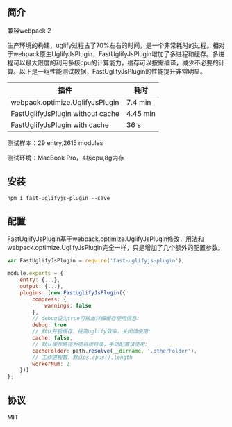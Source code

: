 ## 简介

兼容webpack 2

生产环境的构建，uglify过程占了70%左右的时间，是一个非常耗时的过程。相对于webpack原生UglifyJsPlugin，FastUglifyJsPlugin增加了多进程和缓存。多进程可以最大限度的利用多核cpu的计算能力，缓存可以按需编译，减少不必要的计算。以下是一组性能测试数据，FastUglifyJsPlugin的性能提升非常明显。

|插件|耗时|
|------|---------|
|webpack.optimize.UglifyJsPlugin|7.4 min|
|FastUglifyJsPlugin without cache|4.45 min|
|FastUglifyJsPlugin with cache|36 s|

测试样本：29 entry,2615 modules

测试环境：MacBook Pro，4核cpu,8g内存


## 安装

```shell
npm i fast-uglifyjs-plugin --save
```

## 配置
FastUglifyJsPlugin基于webpack.optimize.UglifyJsPlugin修改，用法和webpack.optimize.UglifyJsPlugin完全一样，只是增加了几个额外的配置参数。

```js
var FastUglifyJsPlugin = require('fast-uglifyjs-plugin');

module.exports = {
    entry: {...},
    output: {...},
    plugins: [new FastUglifyJsPlugin({
        compress: {
            warnings: false
        },
        // debug设为true可输出详细缓存使用信息:
        debug: true
        // 默认开启缓存，提高uglify效率，关闭请使用:
        cache: false,
        // 默认缓存路径为项目根目录，手动配置请使用:
        cacheFolder: path.resolve(__dirname, '.otherFolder'),
        // 工作进程数，默认os.cpus().length
        workerNum: 2
    })]
};
```

## 协议
MIT